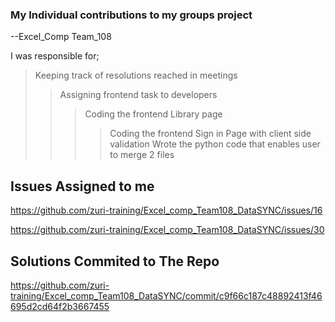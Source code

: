 ### My Individual contributions to my groups project
--Excel_Comp Team_108

I was responsible for;
>Keeping track of resolutions reached in meetings
>>Assigning frontend task to developers
>>>Coding the frontend Library page 
>>>>Coding the frontend Sign in Page with client side validation
>>>>Wrote the python code that enables user to merge 2 files


## Issues Assigned to me

https://github.com/zuri-training/Excel_comp_Team108_DataSYNC/issues/16

https://github.com/zuri-training/Excel_comp_Team108_DataSYNC/issues/30


## Solutions Commited to The Repo
https://github.com/zuri-training/Excel_comp_Team108_DataSYNC/commit/c9f66c187c48892413f46695d2cd64f2b3667455

